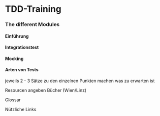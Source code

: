 # TDD-Training

### The different Modules

#### Einführung

#### Integrationstest

#### Mocking

#### Arten von Tests

jeweils 2 - 3 Sätze zu den einzelnen Punkten machen was zu erwarten ist




Resourcen angeben
Bücher (Wien/Linz)

Glossar

Nützliche Links
